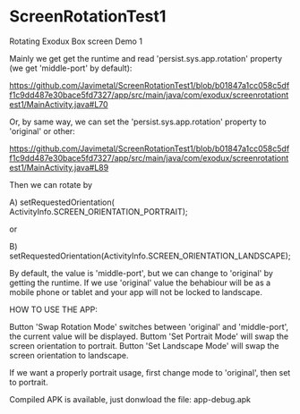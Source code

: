 # ScreenRotationTest1
Rotating Exodux Box screen Demo 1

Mainly we get get the runtime and read 'persist.sys.app.rotation' property (we get 'middle-port' by default):

https://github.com/Javimetal/ScreenRotationTest1/blob/b01847a1cc058c5dff1c9dd487e30bace5fd7327/app/src/main/java/com/exodux/screenrotationtest1/MainActivity.java#L70

Or, by same way, we can set the 'persist.sys.app.rotation' property to 'original' or other:

https://github.com/Javimetal/ScreenRotationTest1/blob/b01847a1cc058c5dff1c9dd487e30bace5fd7327/app/src/main/java/com/exodux/screenrotationtest1/MainActivity.java#L89

Then we can rotate by

A) setRequestedOrientation( ActivityInfo.SCREEN_ORIENTATION_PORTRAIT);

or

B) setRequestedOrientation(ActivityInfo.SCREEN_ORIENTATION_LANDSCAPE);


By default, the value is 'middle-port', but we can change to 'original' by getting the runtime.
If we use 'original' value the behabiour will be as a mobile phone or tablet and your app will not be locked to landscape.

HOW TO USE THE APP:

Button 'Swap Rotation Mode' switches between 'original' and 'middle-port', the current value will be displayed.
Buttom 'Set Portrait Mode' will swap the screen orientation to portrait.
Button 'Set Landscape Mode' will swap the screen orientation to landscape.

If we want a properly portrait usage, first change mode to 'original', then set to portrait.

Compiled APK is available, just donwload the file: app-debug.apk
